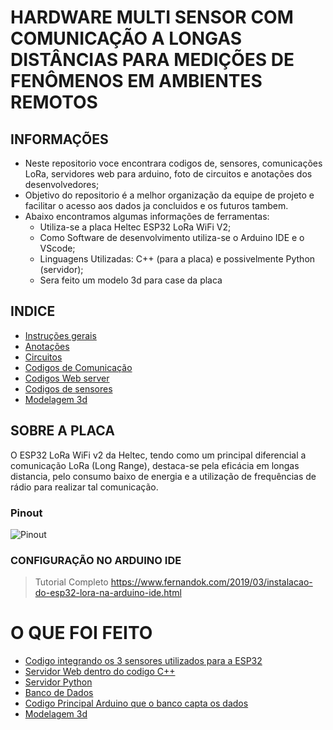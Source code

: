 # **HARDWARE MULTI SENSOR COM COMUNICAÇÃO A LONGAS DISTÂNCIAS PARA MEDIÇÕES DE FENÔMENOS EM AMBIENTES REMOTOS**
## **INFORMAÇÕES**

* Neste repositorio voce encontrara codigos de, sensores, comunicações LoRa, servidores web para arduino, foto de circuitos e anotações dos desenvolvedores;
* Objetivo do repositorio é a melhor organização da equipe de projeto e facilitar o acesso aos dados ja concluidos e os futuros tambem.
* Abaixo encontramos algumas informações de ferramentas: 
    * Utiliza-se a placa Heltec ESP32 LoRa WiFi V2;
    * Como Software de desenvolvimento utiliza-se o Arduino IDE e o VScode;
    * Linguagens Utilizadas: C++ (para a placa) e possivelmente Python (servidor);
    * Sera feito um modelo 3d para case da placa
## INDICE
* [Instruções gerais](README.md)
* [Anotações](Anotações/README.md)
* [Circuitos](Circuitos)
* [Codigos de Comunicação](Codigos/Comunicação)
* [Codigos Web server](Codigos/Webserver)
* [Codigos de sensores](Codigos/codigos_sensores)
* [Modelagem 3d](modelagem_3d)

## SOBRE A PLACA
O ESP32 LoRa WiFi v2 da Heltec, tendo como um principal diferencial a comunicação LoRa (Long Range), destaca-se pela eficácia em longas distancia, pelo consumo baixo de energia e a utilização de frequências de rádio para realizar tal comunicação. 
### Pinout
![Pinout](https://community.hiveeyes.org/uploads/default/original/2X/e/eda042713108809e3511e822a1aa4e582ee70ebc.png)
### CONFIGURAÇÃO NO ARDUINO IDE
> Tutorial Completo 
https://www.fernandok.com/2019/03/instalacao-do-esp32-lora-na-arduino-ide.html

# O QUE FOI FEITO
- [Codigo integrando os 3 sensores utilizados para a ESP32](Codigos/Codigos_sensores/3_sensores_esp/3_sensores_esp.ino)
- [Servidor Web dentro do codigo C++](/Codigos/Webserver)
- [Servidor Python](/servidor)
- [Banco de Dados](/servidor/banco.py)
- [Codigo Principal Arduino que o banco capta os dados](/Codigos/Codigos_sensores/3%20SENSORS/3%20SENSORS.ino)
- [Modelagem 3d](/modelagem_3d/Case/)
